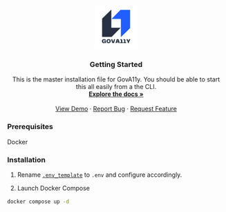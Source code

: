 
<div align="center">
  <a href="https://github.com/GovA11y/getting-started">
    <img src="https://raw.githubusercontent.com/GovA11y/.github/main/assets/logos/transparent/partial.svg" alt="Logo" width="100" height="100">
  </a>

<h3 align="center">Getting Started</h3>

  <p align="center">
    This is the master installation file for GovA11y. You should be able to start this all easily from a the CLI.
    <br />
    <a href="https://github.com/GovA11y/getting-started"><strong>Explore the docs »</strong></a>
    <br />
    <br />
    <a href="https://github.com/GovA11y/getting-started">View Demo</a>
    ·
    <a href="https://github.com/GovA11y/getting-started/issues">Report Bug</a>
    ·
    <a href="https://github.com/GovA11y/getting-started/issues">Request Feature</a>
  </p>
</div>

### Prerequisites

Docker

### Installation

1) Rename [`.env_template`](.env_template) to `.env` and configure accordingly.

2) Launch Docker Compose
```bash
docker compose up -d
```


